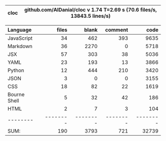 cloc|github.com/AlDanial/cloc v 1.74  T=2.69 s (70.6 files/s, 13843.5 lines/s)
--- | ---

Language|files|blank|comment|code
:-------|-------:|-------:|-------:|-------:
JavaScript|34|462|393|9635
Markdown|36|2270|0|5718
JSX|57|303|38|5036
YAML|23|193|13|3866
Python|12|444|210|3420
JSON|3|0|0|3155
CSS|18|82|22|1619
Bourne Shell|5|32|42|186
HTML|2|7|3|104
--------|--------|--------|--------|--------
SUM:|190|3793|721|32739

